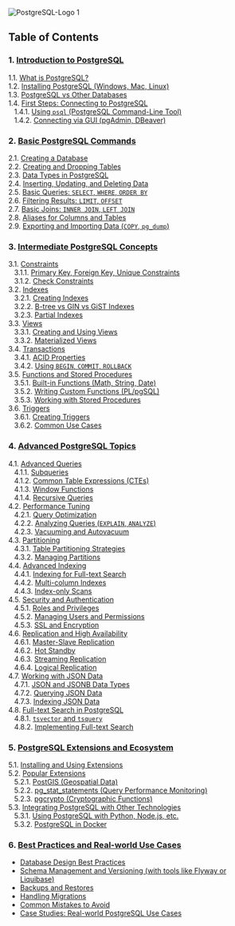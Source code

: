 <!-- Create ToC and content on learning postgres. Progressive from basics -> intermediate -> advanced -->

![PostgreSQL-Logo 1](https://github.com/user-attachments/assets/6e1cf5b4-e6f2-47ff-9c3f-621aac45a11b)

## Table of Contents

### 1\. [Introduction to PostgreSQL](#1-introduction-to-postgresql)

1.1. [What is PostgreSQL?](#11-what-is-postgresql)\
1.2. [Installing PostgreSQL (Windows, Mac, Linux)](#12-installing-postgresql-windows-mac-linux)\
1.3. [PostgreSQL vs Other Databases](#13-postgresql-vs-other-databases)\
1.4. [First Steps: Connecting to PostgreSQL](#14-first-steps-connecting-to-postgresql)\
   1.4.1. [Using `psql` (PostgreSQL Command-Line Tool)](#141-using-psql-postgresql-command-line-tool)\
   1.4.2. [Connecting via GUI (pgAdmin, DBeaver)](#142-connecting-via-gui-pgadmin-dbeaver)

### 2\. [Basic PostgreSQL Commands](#2-basic-postgresql-commands)

2.1. [Creating a Database](#21-creating-a-database)\
2.2. [Creating and Dropping Tables](#22-creating-and-dropping-tables)\
2.3. [Data Types in PostgreSQL](#23-data-types-in-postgresql)\
2.4. [Inserting, Updating, and Deleting Data](#24-inserting-updating-and-deleting-data)\
2.5. [Basic Queries: `SELECT`, `WHERE`, `ORDER BY`](#25-basic-queries-select-where-order-by)\
2.6. [Filtering Results: `LIMIT`, `OFFSET`](#26-filtering-results-limit-offset)\
2.7. [Basic Joins: `INNER JOIN`, `LEFT JOIN`](#27-basic-joins-inner-join-left-join)\
2.8. [Aliases for Columns and Tables](#28-aliases-for-columns-and-tables)\
2.9. [Exporting and Importing Data (`COPY`, `pg_dump`)](#29-exporting-and-importing-data-copy-pg_dump)

### 3\. [Intermediate PostgreSQL Concepts](#3-intermediate-postgresql-concepts)

3.1. [Constraints](#31-constraints)\
   3.1.1. [Primary Key, Foreign Key, Unique Constraints](#311-primary-key-foreign-key-unique-constraints)\
   3.1.2. [Check Constraints](#312-check-constraints)\
3.2. [Indexes](#32-indexes)\
   3.2.1. [Creating Indexes](#321-creating-indexes)\
   3.2.2. [B-tree vs GIN vs GiST Indexes](#322-b-tree-vs-gin-vs-gist-indexes)\
   3.2.3. [Partial Indexes](#323-partial-indexes)\
3.3. [Views](#33-views)\
   3.3.1. [Creating and Using Views](#331-creating-and-using-views)\
   3.3.2. [Materialized Views](#332-materialized-views)\
3.4. [Transactions](#34-transactions)\
   3.4.1. [ACID Properties](#341-acid-properties)\
   3.4.2. [Using `BEGIN`, `COMMIT`, `ROLLBACK`](#342-using-begin-commit-rollback)\
3.5. [Functions and Stored Procedures](#35-functions-and-stored-procedures)\
   3.5.1. [Built-in Functions (Math, String, Date)](#351-built-in-functions-math-string-date)\
   3.5.2. [Writing Custom Functions (PL/pgSQL)](#352-writing-custom-functions-plpgsql)\
   3.5.3. [Working with Stored Procedures](#353-working-with-stored-procedures)\
3.6. [Triggers](#36-triggers)\
   3.6.1. [Creating Triggers](#361-creating-triggers)\
   3.6.2. [Common Use Cases](#362-common-use-cases)

### 4\. [Advanced PostgreSQL Topics](#4-advanced-postgresql-topics)

4.1. [Advanced Queries](#41-advanced-queries)\
   4.1.1. [Subqueries](#411-subqueries)\
   4.1.2. [Common Table Expressions (CTEs)](#412-common-table-expressions-ctes)\
   4.1.3. [Window Functions](#413-window-functions)\
   4.1.4. [Recursive Queries](#414-recursive-queries)\
4.2. [Performance Tuning](#42-performance-tuning)\
   4.2.1. [Query Optimization](#421-query-optimization)\
   4.2.2. [Analyzing Queries (`EXPLAIN`, `ANALYZE`)](#422-analyzing-queries-explain-analyze)\
   4.2.3. [Vacuuming and Autovacuum](#423-vacuuming-and-autovacuum)\
4.3. [Partitioning](#43-partitioning)\
   4.3.1. [Table Partitioning Strategies](#431-table-partitioning-strategies)\
   4.3.2. [Managing Partitions](#432-managing-partitions)\
4.4. [Advanced Indexing](#44-advanced-indexing)\
   4.4.1. [Indexing for Full-text Search](#441-indexing-for-full-text-search)\
   4.4.2. [Multi-column Indexes](#442-multi-column-indexes)\
   4.4.3. [Index-only Scans](#443-index-only-scans)\
4.5. [Security and Authentication](#45-security-and-authentication)\
   4.5.1. [Roles and Privileges](#451-roles-and-privileges)\
   4.5.2. [Managing Users and Permissions](#452-managing-users-and-permissions)\
   4.5.3. [SSL and Encryption](#453-ssl-and-encryption)\
4.6. [Replication and High Availability](#46-replication-and-high-availability)\
   4.6.1. [Master-Slave Replication](#461-master-slave-replication)\
   4.6.2. [Hot Standby](#462-hot-standby)\
   4.6.3. [Streaming Replication](#463-streaming-replication)\
   4.6.4. [Logical Replication](#464-logical-replication)\
4.7. [Working with JSON Data](#47-working-with-json-data)\
   4.7.1. [JSON and JSONB Data Types](#471-json-and-jsonb-data-types)\
   4.7.2. [Querying JSON Data](#472-querying-json-data)\
   4.7.3. [Indexing JSON Data](#473-indexing-json-data)\
4.8. [Full-text Search in PostgreSQL](#48-full-text-search-in-postgresql)\
   4.8.1. [`tsvector` and `tsquery`](#481-tsvector-and-tsquery)\
   4.8.2. [Implementing Full-text Search](#482-implementing-full-text-search)

### 5\. [PostgreSQL Extensions and Ecosystem](#5-postgresql-extensions-and-ecosystem)

5.1. [Installing and Using Extensions](#51-installing-and-using-extensions)\
5.2. [Popular Extensions](#52-popular-extensions)\
   5.2.1. [PostGIS (Geospatial Data)](#521-postgis-geospatial-data)\
   5.2.2. [pg_stat_statements (Query Performance Monitoring)](#522-pg_stat_statements-query-performance-monitoring)\
   5.2.3. [pgcrypto (Cryptographic Functions)](#523-pgcrypto-cryptographic-functions)\
5.3. [Integrating PostgreSQL with Other Technologies](#53-integrating-postgresql-with-other-technologies)\
   5.3.1. [Using PostgreSQL with Python, Node.js, etc.](#531-using-postgresql-with-python-nodejs-etc)\
   5.3.2. [PostgreSQL in Docker](#532-postgresql-in-docker)

### 6\. [Best Practices and Real-world Use Cases](#6-best-practices-and-real-world-use-cases)

- [Database Design Best Practices](#database-design-best-practices)
- [Schema Management and Versioning (with tools like Flyway or Liquibase)](#schema-management-and-versioning-with-tools-like-flyway-or-liquibase)
- [Backups and Restores](#backups-and-restores)
- [Handling Migrations](#handling-migrations)
- [Common Mistakes to Avoid](#common-mistakes-to-avoid)
- [Case Studies: Real-world PostgreSQL Use Cases](#case-studies-real-world-postgresql-use-cases)
